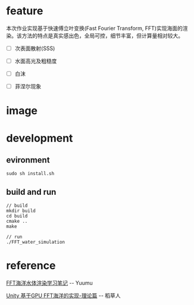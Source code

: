 # feature
本次作业实现基于快速傅立叶变换(Fast Fourier Transform, FFT)实现海面的渲染。该方法的特点是真实感出色，全局可控，细节丰富，但计算量相对较大。

- [ ] 次表面散射(SSS)

- [ ] 水面高光及粗糙度

- [ ] 白沫

- [ ] 菲涅尔现象


# image


# development
## evironment
```
sudo sh install.sh
```

## build and run
```
// build
mkdir build 
cd build
cmake ..
make

// run
./FFT_water_simulation
```

# reference
[FFT海洋水体渲染学习笔记](https://zhuanlan.zhihu.com/p/335045713) -- Yuumu

[Unity 基于GPU FFT海洋的实现-理论篇](https://zhuanlan.zhihu.com/p/95482541) -- 稻草人
